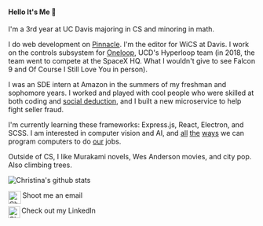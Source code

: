 #### Hello It's Me 🌿

I'm a 3rd year at UC Davis majoring in CS and minoring in math. 

I do web development on [Pinnacle](http://pinnacle.us.org/). I'm the editor for WiCS at Davis. I work on the controls subsystem for [Oneloop](https://www.davishyperloop.com/), UCD's Hyperloop team (in 2018, the team went to compete at the SpaceX HQ. What I wouldn't give to see Falcon 9 and Of Course I Still Love You in person).

I was an SDE intern at Amazon in the summers of my freshman and sophomore years. I worked and played with cool people who were skilled at both coding and [social deduction](https://proavalonbetatesting.herokuapp.com/), and I built a new microservice to help fight seller fraud. 

I'm currently learning these frameworks: Express.js, React, Electron, and SCSS. I am interested in computer vision and AI, and [all](https://shihmengli.github.io/3D-Photo-Inpainting/) [the](https://www.gwern.net/GPT-3) [ways](https://sketch2code.azurewebsites.net/) we can program computers to do [our](https://www.theverge.com/21346343/gpt-3-explainer-openai-examples-errors-agi-potential) jobs.

Outside of CS, I like Murakami novels, Wes Anderson movies, and city pop. Also climbing trees.

![Christina's github stats](https://github-readme-stats.vercel.app/api?username=silkthyme&show_icons=true&hide_border=true)

Shoot me an email <a href="mailto:christinahuangji@gmail.com">
    <img align="left" alt="Christina Huang | Gmail" width="26px" src="https://github.com/TheDudeThatCode/TheDudeThatCode/blob/master/Assets/Gmail.svg" />
</a> 
<br>

Check out my LinkedIn <a href="http://linkedin.com/in/christinahuangj">
    <img align="left" alt="Christina Huang | Linkedin" width="24px" src="https://github.com/TheDudeThatCode/TheDudeThatCode/blob/master/Assets/Linkedin.svg" />
</a>
